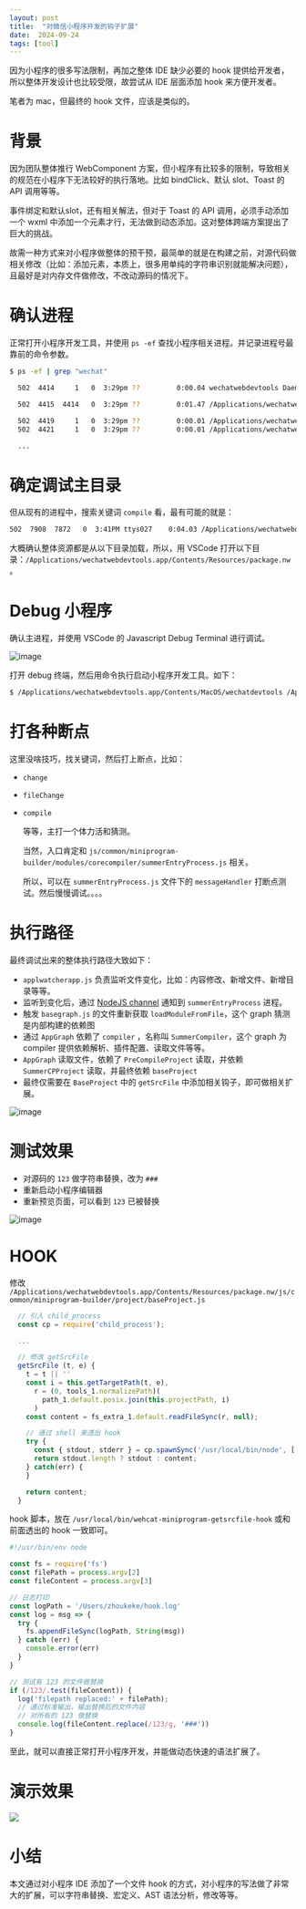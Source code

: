 ```yaml
---
layout: post
title:  "对微信小程序开发的钩子扩展"
date:  2024-09-24
tags: [tool]
---
```


  因为小程序的很多写法限制，再加之整体 IDE 缺少必要的 hook 提供给开发者，所以整体开发设计也比较受限，故尝试从 IDE 层面添加 hook 来方便开发者。

  笔者为 mac，但最终的 hook 文件，应该是类似的。

# 背景

  因为团队整体推行 WebComponent 方案，但小程序有比较多的限制，导致相关的规范在小程序下无法较好的执行落地。比如 bindClick、默认 slot、Toast 的 API 调用等等。

  事件绑定和默认slot，还有相关解法，但对于 Toast 的 API 调用，必须手动添加一个 wxml 中添加一个元素才行，无法做到动态添加。这对整体跨端方案提出了巨大的挑战。

  故需一种方式来对小程序做整体的预干预，最简单的就是在构建之前，对源代码做相关修改（比如：添加元素，本质上，很多用单纯的字符串识别就能解决问题），且最好是对内存文件做修改，不改动源码的情况下。

# 确认进程

  正常打开小程序开发工具，并使用 `ps -ef` 查找小程序相关进程。并记录进程号最靠前的命令参数。

```sh
$ ps -ef | grep "wechat"

  502  4414     1   0  3:29pm ??         0:00.04 wechatwebdevtools Daemon

  502  4415  4414   0  3:29pm ??         0:01.47 /Applications/wechatwebdevtools.app/Contents/MacOS/wechatdevtools /Applications/wechatwebdevtools.app/Contents/Resources/package.nw -load-extension=/Users/zhoukeke/Library/Application Support/微信开发者工具/50a7d9210159a32f006158795f893857/WeappPlugin --custom-devtools-frontend=file:///Users/zhoukeke/Library/Application Support/%E5%BE%AE%E4%BF%A1%E5%BC%80%E5%8F%91%E8%80%85%E5%B7%A5%E5%85%B7/50a7d9210159a32f006158795f893857/WeappPlugin/inspector --user-data-dir=/Users/zhoukeke/Library/Application Support/微信开发者工具/50a7d9210159a32f006158795f893857 --package-dir=/Applications/wechatwebdevtools.app/Contents/Resources/package.nw --app-session-id=#########此处是你自己的sessionid#########

  502  4419     1   0  3:29pm ??         0:00.01 /Applications/wechatwebdevtools.app/Contents/Frameworks/nwjs Framework.framework/Versions/91.0.4472.114/Helpers/chrome_crashpad_handler --monitor-self --monitor-self-annotation=ptype=crashpad-handler --database=/Users/zhoukeke/Library/Application Support/微信开发者工具/Crashpad --metrics-dir=/Users/zhoukeke/Library/Application Support/微信开发者工具 --annotation=plat=OS X --annotation=prod=微信开发者工具 --annotation=ver=1.06.2402040 --handshake-fd=9
  502  4421     1   0  3:29pm ??         0:00.01 /Applications/wechatwebdevtools.app/Contents/Frameworks/nwjs Framework.framework/Versions/91.0.4472.114/Helpers/chrome_crashpad_handler --no-periodic-tasks --monitor-self-annotation=ptype=crashpad-handler --database=/Users/zhoukeke/Library/Application Support/微信开发者工具/Crashpad --annotation=plat=OS X --annotation=prod=微信开发者工具 --annotation=ver=1.06.2402040 --handshake-fd=4

  ...
```
# 确定调试主目录

  但从现有的进程中，搜索关键词 `compile` 看，最有可能的就是：

```sh
502  7908  7872   0  3:41PM ttys027    0:04.03 /Applications/wechatwebdevtools.app/Contents/Frameworks/nwjs Framework.framework/Versions/91.0.4472.114/Helpers/wechatwebdevtools Helper (Renderer).app/Contents/MacOS/node /Applications/wechatwebdevtools.app/Contents/Resources/package.nw/js/common/miniprogram-builder/modules/corecompiler/summerEntryProcess.js --expose-gc
```

  大概确认整体资源都是从以下目录加载，所以，用 VSCode 打开以下目录：`/Applications/wechatwebdevtools.app/Contents/Resources/package.nw`。

# Debug 小程序

  确认主进程，并使用 VSCode 的 Javascript Debug Terminal 进行调试。

  ![image](https://github.com/user-attachments/assets/1df91d4f-9b19-4e17-b4c8-58a262e14cd6)

  打开 debug 终端，然后用命令执行启动小程序开发工具。如下：

```sh
$ /Applications/wechatwebdevtools.app/Contents/MacOS/wechatdevtools /Applications/wechatwebdevtools.app/Contents/Resources/package.nw -load-extension="/Users/zhoukeke/Library/Application Support/微信开发者工具/50a7d9210159a32f006158795f893857/WeappPlugin" --custom-devtools-frontend="file:///Users/zhoukeke/Library/Application Support/%E5%BE%AE%E4%BF%A1%E5%BC%80%E5%8F%91%E8%80%85%E5%B7%A5%E5%85%B7/50a7d9210159a32f006158795f893857/WeappPlugin/inspector" --user-data-dir="/Users/zhoukeke/Library/Application Support/微信开发者工具/50a7d9210159a32f006158795f893857" --package-dir=/Applications/wechatwebdevtools.app/Contents/Resources/package.nw --app-session-id=#########此处是你自己的sessionid#########
```


# 打各种断点

  这里没啥技巧，找关键词，然后打上断点，比如：
* `change`
* `fileChange`
* `compile`

  等等，主打一个体力活和猜测。

  当然，入口肯定和 `js/common/miniprogram-builder/modules/corecompiler/summerEntryProcess.js` 相关。

  所以，可以在 `summerEntryProcess.js` 文件下的 `messageHandler` 打断点测试。然后慢慢调试。。。。


# 执行路径

最终调试出来的整体执行路径大致如下：

* `applwatcherapp.js` 负责监听文件变化，比如：内容修改、新增文件、新增目录等等。
* 监听到变化后，通过 [NodeJS channel](https://nodejs.org/api/diagnostics_channel.html) 通知到 `summerEntryProcess` 进程。
* 触发 `basegraph.js` 的文件重新获取 `loadModuleFromFile`，这个 graph 猜测是内部构建的依赖图
* 通过 `AppGraph` 依赖了 `compiler` ，名称叫 `SummerCompiler`，这个 graph 为 compiler 提供依赖解析、插件配置、读取文件等等。
* `AppGraph` 读取文件，依赖了 `PreCompileProject` 读取，并依赖 `SummerCPProject` 读取，并最终依赖 `baseProject`
* 最终仅需要在 `BaseProject` 中的 `getSrcFile` 中添加相关钩子，即可做相关扩展。

![image](https://github.com/user-attachments/assets/37f56335-d801-48dc-be38-331ca5d687c7)


# 测试效果

* 对源码的 `123` 做字符串替换，改为 `###`
* 重新启动小程序编辑器
* 重新预览页面，可以看到 `123` 已被替换

![image](https://github.com/user-attachments/assets/6d1fc865-a443-4c89-be17-fbb9e8dc4926)


# HOOK

  修改 `/Applications/wechatwebdevtools.app/Contents/Resources/package.nw/js/common/miniprogram-builder/project/baseProject.js`

```js
  // 引入 child_process
  const cp = require('child_process');

  ...

  // 修改 getSrcFile
  getSrcFile (t, e) {
    t = t || ''
    const i = this.getTargetPath(t, e),
      r = (0, tools_1.normalizePath)(
        path_1.default.posix.join(this.projectPath, i)
      )
    const content = fs_extra_1.default.readFileSync(r, null);

    // 通过 shell 来透出 hook
    try {
      const { stdout, stderr } = cp.spawnSync('/usr/local/bin/node', ['/usr/local/bin/wehcat-miniprogram-getsrcfile-hook', r, String(content)])
      return stdout.length ? stdout : content;
    } catch(err) {
    }

    return content;
  }
```

  hook 脚本，放在 `/usr/local/bin/wehcat-miniprogram-getsrcfile-hook` 或和前面透出的 hook 一致即可。

```js
#!/usr/bin/env node

const fs = require('fs')
const filePath = process.argv[2]
const fileContent = process.argv[3]

// 日志打印
const logPath = '/Users/zhoukeke/hook.log'
const log = msg => {
  try {
    fs.appendFileSync(logPath, String(msg))
  } catch (err) {
    console.error(err)
  }
}

// 测试有 123 的文件做替换
if (/123/.test(fileContent)) {
  log('filepath replaced:' + filePath);
  // 通过标准输出，输出替换后的文件内容
  // 对所有的 123 做替换
  console.log(fileContent.replace(/123/g, '###'))
}
```

  至此，就可以直接正常打开小程序开发，并能做动态快速的语法扩展了。

# 演示效果

![](https://github.com/user-attachments/assets/dfb0b94c-1e03-4d90-a7c7-4d6f287e50b2)

# 小结

  本文通过对小程序 IDE 添加了一个文件 hook 的方式，对小程序的写法做了非常大的扩展，可以字符串替换、宏定义、AST 语法分析，修改等等。
